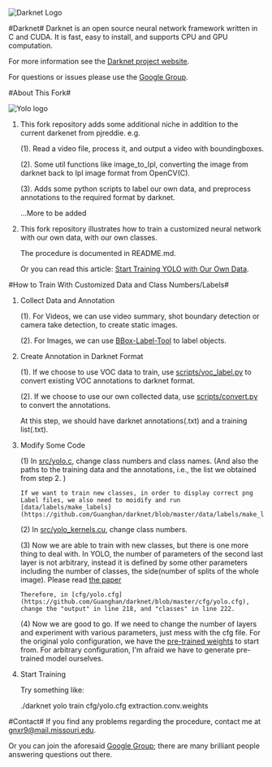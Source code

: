 ![Darknet Logo](http://pjreddie.com/media/files/darknet-black-small.png)

#Darknet#
Darknet is an open source neural network framework written in C and CUDA. It is fast, easy to install, and supports CPU and GPU computation.

For more information see the [Darknet project website](http://pjreddie.com/darknet).

For questions or issues please use the [Google Group](https://groups.google.com/forum/#!forum/darknet).

#About This Fork#

![Yolo logo](http://guanghan.info/blog/en/wp-content/uploads/2015/12/images-40.jpg)

1. This fork repository adds some additional niche in addition to the current darkenet from pjreddie. e.g.

   (1). Read a video file, process it, and output a video with boundingboxes.
   
   (2). Some util functions like image_to_Ipl, converting the image from darknet back to Ipl image format from OpenCV(C).
   
   (3). Adds some python scripts to label our own data, and preprocess annotations to the required format by darknet.  
   
   ...More to be added

2. This fork repository illustrates how to train a customized neural network with our own data, with our own classes.

   The procedure is documented in README.md.
   
   Or you can read this article: [Start Training YOLO with Our Own Data](http://guanghan.info/blog/en/my-works/train-yolo/).

#How to Train With Customized Data and Class Numbers/Labels#

1. Collect Data and Annotation
   
   (1). For Videos, we can use video summary, shot boundary detection or camera take detection, to create static images.
   
   (2). For Images, we can use [BBox-Label-Tool](https://github.com/puzzledqs/BBox-Label-Tool) to label objects.

2. Create Annotation in Darknet Format 
   
   (1). If we choose to use VOC data to train, use [scripts/voc_label.py](https://github.com/Guanghan/darknet/blob/master/scripts/voc_label.py) to convert existing VOC annotations to darknet format.
   
   (2). If we choose to use our own collected data, use [scripts/convert.py](https://github.com/Guanghan/darknet/blob/master/scripts/convert.py) to convert the annotations.

   At this step, we should have darknet annotations(.txt) and a training list(.txt).
   
3. Modify Some Code

   (1) In [src/yolo.c](https://github.com/Guanghan/darknet/blob/master/src/yolo.c), change class numbers and class names. (And also the paths to the training data and the annotations, i.e., the list we obtained from step 2. )
   
       If we want to train new classes, in order to display correct png Label files, we also need to moidify and run [data/labels/make_labels] (https://github.com/Guanghan/darknet/blob/master/data/labels/make_labels.py)
   
   (2) In [src/yolo_kernels.cu](https://github.com/Guanghan/darknet/blob/master/src/yolo_kernels.cu), change class numbers.
   
   (3) Now we are able to train with new classes, but there is one more thing to deal with. In YOLO, the number of parameters of the second last layer is not arbitrary, instead it is defined by some other parameters including the number of classes, the side(number of splits of the whole image). Please read [the paper](http://arxiv.org/abs/1506.02640)  
   
       Therefore, in [cfg/yolo.cfg](https://github.com/Guanghan/darknet/blob/master/cfg/yolo.cfg), change the "output" in line 218, and "classes" in line 222.
       
   (4) Now we are good to go. If we need to change the number of layers and experiment with various parameters, just mess with the cfg file. For the original yolo configuration, we have the [pre-trained weights](http://pjreddie.com/media/files/extraction.conv.weights) to start from. For arbitrary configuration, I'm afraid we have to generate pre-trained model ourselves.
   
4. Start Training

   Try something like:

   ./darknet yolo train cfg/yolo.cfg extraction.conv.weights

#Contact#
If you find any problems regarding the procedure, contact me at [gnxr9@mail.missouri.edu](gnxr9@mail.missouri.edu).

Or you can join the aforesaid [Google Group](https://groups.google.com/forum/#!forum/darknet); there are many brilliant people answering questions out there.
